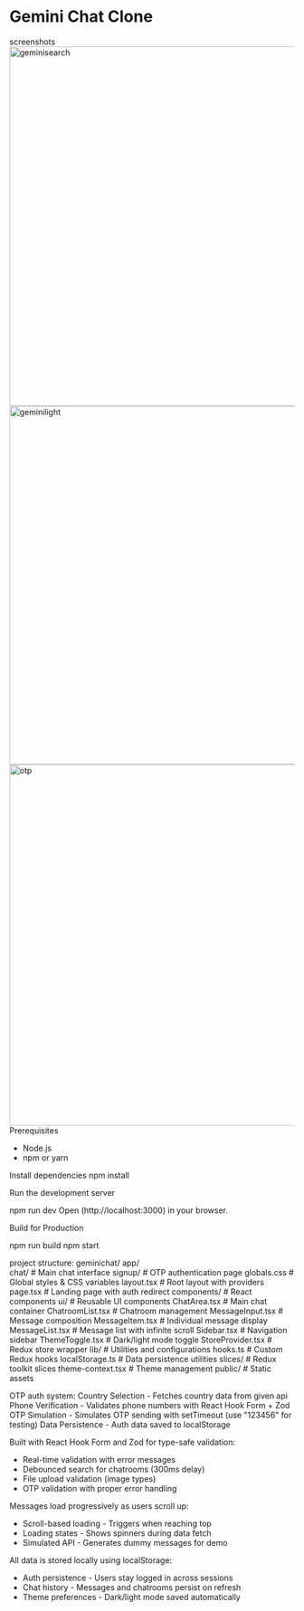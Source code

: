# Gemini Chat Clone 
screenshots
<img width="1127" height="636" alt="geminisearch" src="https://github.com/user-attachments/assets/8e618301-c289-4cfb-85f3-0761d15c285d" />
<img width="1348" height="634" alt="geminilight" src="https://github.com/user-attachments/assets/c0cb0413-a95b-40a4-9b5a-7562ad11c180" />
<img width="1360" height="639" alt="otp" src="https://github.com/user-attachments/assets/a51a88a6-9f83-4f51-a3a1-6272d4552cee" />
 Prerequisites
- Node.js  
- npm or yarn


 Install dependencies
npm install

 Run the development server

npm run dev
Open (http://localhost:3000) in your browser.

 Build for Production

npm run build
npm start

project structure:
geminichat/
app/                         
    chat/                     # Main chat interface
    signup/                   # OTP authentication page
    globals.css              # Global styles & CSS variables
    layout.tsx               # Root layout with providers
    page.tsx                 # Landing page with auth redirect
components/                   # React components
  ui/                      # Reusable UI components
    ChatArea.tsx             # Main chat container
    ChatroomList.tsx         # Chatroom management
    MessageInput.tsx         # Message composition
    MessageItem.tsx          # Individual message display
    MessageList.tsx          # Message list with infinite scroll
    Sidebar.tsx              # Navigation sidebar
    ThemeToggle.tsx          # Dark/light mode toggle
    StoreProvider.tsx        # Redux store wrapper
lib/                         # Utilities and configurations
    hooks.ts                 # Custom Redux hooks
    localStorage.ts          # Data persistence utilities
    slices/                  # Redux toolkit slices
    theme-context.tsx        # Theme management
 public/                      # Static assets



 OTP auth system:
 Country Selection - Fetches country data from given api
 Phone Verification - Validates phone numbers with React Hook Form + Zod
 OTP Simulation - Simulates OTP sending with setTimeout (use "123456" for testing)
 Data Persistence - Auth data saved to localStorage




Built with React Hook Form and Zod for type-safe validation:
- Real-time validation with error messages
- Debounced search for chatrooms (300ms delay)
- File upload validation (image types)
- OTP validation with proper error handling


Messages load progressively as users scroll up:
- Scroll-based loading - Triggers when reaching top
- Loading states - Shows spinners during data fetch
- Simulated API - Generates dummy messages for demo

All data is stored locally using localStorage:

- Auth persistence - Users stay logged in across sessions
- Chat history - Messages and chatrooms persist on refresh
- Theme preferences - Dark/light mode saved automatically





